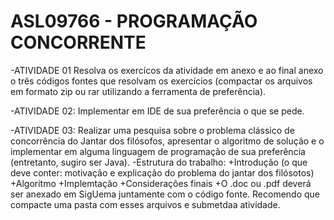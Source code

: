 # ASL09766 - PROGRAMAÇÃO CONCORRENTE
-ATIVIDADE 01 
Resolva os exercícos da atividade em anexo e ao final anexo o três códigos fontes que resolvam os exercícios (compactar os arquivos em formato zip ou rar utilizando a ferramenta de preferência).

-ATIVIDADE 02:
Implementar em IDE de sua preferência o que se pede.

-ATIVIDADE 03:
Realizar uma pesquisa sobre o problema clássico de concorrência do Jantar dos filósofos, apresentar o algoritmo de solução e o implementar em alguma linguagem de programação de sua preferência (entretanto, sugiro ser Java).
-Estrutura do trabalho:
 +Introdução (o que deve conter: motivação e explicação do problema do jantar dos filósotos)
 +Algoritmo
 +Implemtação
 +Considerações finais
 +O .doc ou .pdf deverá ser anexado em SigUema juntamente com o código fonte. Recomendo que compacte uma pasta com esses arquivos e submetdaa atividade.
